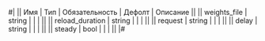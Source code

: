 
#|
|| Имя | Тип | Обязательность | Дефолт | Описание ||
|| weights_file | string |  |  |  ||
|| reload_duration | string |  |  |  ||
|| request | string |  |  |  ||
|| delay | string |  |  |  ||
|| steady | bool |  |  |  ||
|#
